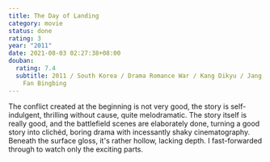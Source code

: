 ```yaml
---
title: The Day of Landing
category: movie
status: done
rating: 3
year: "2011"
date: 2021-08-03 02:27:38+08:00
douban:
  rating: 7.4
  subtitle: 2011 / South Korea / Drama Romance War / Kang Dikyu / Jang Dong-gun
    Fan Bingbing
---
```


The conflict created at the beginning is not very good, the story is self-indulgent, thrilling without cause, quite melodramatic. The story itself is really good, and the battlefield scenes are elaborately done, turning a good story into clichéd, boring drama with incessantly shaky cinematography. Beneath the surface gloss, it's rather hollow, lacking depth. I fast-forwarded through to watch only the exciting parts.
